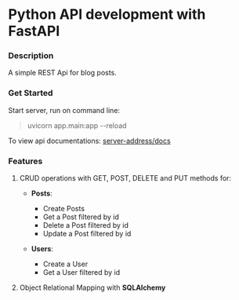 # Python API development with FastAPI

### Description
A simple REST Api for blog posts.

### Get Started
Start server, run on command line: 
> uvicorn app.main:app --reload

To view api documentations: [server-address/docs](http://localhost:8000/docs)

### Features

1. CRUD operations with GET, POST, DELETE and PUT methods for:

   - **Posts**:
     - Create Posts
     - Get a Post filtered by id
     - Delete a Post filtered by id
     - Update a Post filtered by id

   - **Users**:
     - Create a User
     - Get a User filtered by id

2. Object Relational Mapping with **SQLAlchemy**